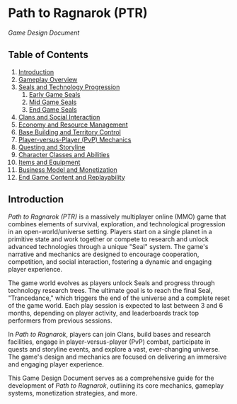# Path to Ragnarok (PTR)
_Game Design Document_

## Table of Contents

1. [Introduction](#introduction)
2. [Gameplay Overview](#gameplay-overview)
3. [Seals and Technology Progression](#seals-and-technology-progression)
    1. [Early Game Seals](#early-game-seals)
    2. [Mid Game Seals](#mid-game-seals)
    3. [End Game Seals](#end-game-seals)
4. [Clans and Social Interaction](#clans-and-social-interaction)
5. [Economy and Resource Management](#economy-and-resource-management)
6. [Base Building and Territory Control](#base-building-and-territory-control)
7. [Player-versus-Player (PvP) Mechanics](#player-versus-player-pvp-mechanics)
8. [Questing and Storyline](#questing-and-storyline)
9. [Character Classes and Abilities](#character-classes-and-abilities)
10. [Items and Equipment](#items-and-equipment)
11. [Business Model and Monetization](#business-model-and-monetization)
12. [End Game Content and Replayability](#end-game-content-and-replayability)

## Introduction <a name="introduction"></a>

_Path to Ragnarok (PTR)_ is a massively multiplayer online (MMO) game that combines elements of survival, exploration, and technological progression in an open-world/universe setting. Players start on a single planet in a primitive state and work together or compete to research and unlock advanced technologies through a unique "Seal" system. The game's narrative and mechanics are designed to encourage cooperation, competition, and social interaction, fostering a dynamic and engaging player experience.

The game world evolves as players unlock Seals and progress through technology research trees. The ultimate goal is to reach the final Seal, "Trancedance," which triggers the end of the universe and a complete reset of the game world. Each play session is expected to last between 3 and 6 months, depending on player activity, and leaderboards track top performers from previous sessions.

In _Path to Ragnarok_, players can join Clans, build bases and research facilities, engage in player-versus-player (PvP) combat, participate in quests and storyline events, and explore a vast, ever-changing universe. The game's design and mechanics are focused on delivering an immersive and engaging player experience.

This Game Design Document serves as a comprehensive guide for the development of _Path to Ragnarok_, outlining its core mechanics, gameplay systems, monetization strategies, and more.
